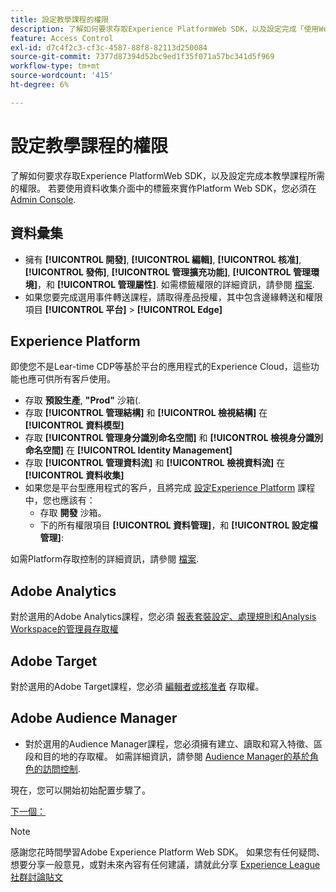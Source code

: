 ```yaml
---
title: 設定教學課程的權限
description: 了解如何要求存取Experience PlatformWeb SDK，以及設定完成「使用Web SDK實作Adobe Experience Cloud」教學課程所需的權限。
feature: Access Control
exl-id: d7c4f2c3-cf3c-4587-88f8-82113d250084
source-git-commit: 7377d87394d52bc9ed1f35f071a57bc341d5f969
workflow-type: tm+mt
source-wordcount: '415'
ht-degree: 6%

---
```


# 設定教學課程的權限

了解如何要求存取Experience PlatformWeb SDK，以及設定完成本教學課程所需的權限。 若要使用資料收集介面中的標籤來實作Platform Web SDK，您必須在 [Admin Console](https://adminconsole.adobe.com).

## 資料彙集

* 擁有 **[!UICONTROL 開發]**, **[!UICONTROL 編輯]**, **[!UICONTROL 核准]**, **[!UICONTROL 發佈]**, **[!UICONTROL 管理擴充功能]**, **[!UICONTROL 管理環境]**，和 **[!UICONTROL 管理屬性]**. 如需標籤權限的詳細資訊，請參閱 [檔案](https://experienceleague.adobe.com/docs/experience-platform/tags/admin/user-permissions.html).
* 如果您要完成選用事件轉送課程，請取得產品授權，其中包含邊緣轉送和權限項目 **[!UICONTROL 平台]** > **[!UICONTROL Edge]**

## Experience Platform

即使您不是Lear-time CDP等基於平台的應用程式的Experience Cloud，這些功能也應可供所有客戶使用。

* 存取 **預設生產**, **&quot;Prod&quot;** 沙箱(.
* 存取 **[!UICONTROL 管理結構]** 和 **[!UICONTROL 檢視結構]** 在 **[!UICONTROL 資料模型]**
* 存取 **[!UICONTROL 管理身分識別命名空間]** 和 **[!UICONTROL 檢視身分識別命名空間]** 在 **[!UICONTROL Identity Management]**
* 存取 **[!UICONTROL 管理資料流]** 和 **[!UICONTROL 檢視資料流]** 在 **[!UICONTROL 資料收集]**
* 如果您是平台型應用程式的客戶，且將完成 [設定Experience Platform](setup-experience-platform.md) 課程中，您也應該有：
   * 存取 **開發** 沙箱。
   * 下的所有權限項目 **[!UICONTROL 資料管理]**，和 **[!UICONTROL 設定檔管理]**:


如需Platform存取控制的詳細資訊，請參閱 [檔案](https://experienceleague.adobe.com/docs/experience-platform/access-control/home.html?lang=zh-Hant).

## Adobe Analytics

對於選用的Adobe Analytics課程，您必須 [報表套裝設定、處理規則和Analysis Workspace的管理員存取權](https://experienceleague.adobe.com/docs/analytics/admin/admin-console/home.html?lang=zh-Hant)

## Adobe Target

對於選用的Adobe Target課程，您必須 [編輯者或核准者](https://experienceleague.adobe.com/docs/target/using/administer/manage-users/enterprise/properties-overview.html#section_8C425E43E5DD4111BBFC734A2B7ABC80) 存取權。

## Adobe Audience Manager

* 對於選用的Audience Manager課程，您必須擁有建立、讀取和寫入特徵、區段和目的地的存取權。 如需詳細資訊，請參閱 [Audience Manager的基於角色的訪問控制](https://experienceleague.adobe.com/docs/audience-manager-learn/tutorials/setup-and-admin/user-management/setting-permissions-with-role-based-access-control.html?lang=en).

現在，您可以開始初始配置步驟了。

[下一個： ](configure-schemas.md)

>[!NOTE]
>
>感謝您花時間學習Adobe Experience Platform Web SDK。 如果您有任何疑問、想要分享一般意見，或對未來內容有任何建議，請就此分享 [Experience League社群討論貼文](https://experienceleaguecommunities.adobe.com/t5/adobe-experience-platform-launch/tutorial-discussion-implement-adobe-experience-cloud-with-web/td-p/444996)

